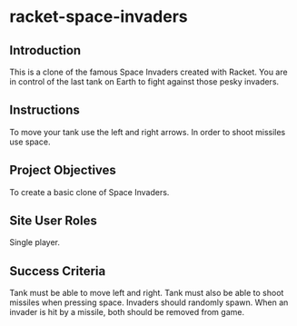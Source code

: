 # racket-space-invaders

## Introduction
This is a clone of the famous Space Invaders created with Racket. You are in control of the last tank on Earth to fight against those 
pesky invaders.

## Instructions
To move your tank use the left and right arrows. In order to shoot missiles use space.

## Project Objectives
To create a basic clone of Space Invaders.

## Site User Roles
Single player.

## Success Criteria
Tank must be able to move left and right. Tank must also be able to shoot missiles when pressing space. Invaders should randomly spawn.
When an invader is hit by a missile, both should be removed from game.
